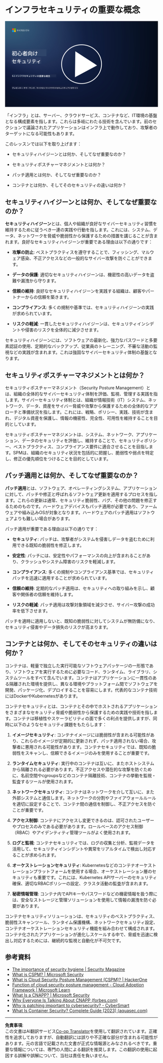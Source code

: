 <!--
CO_OP_TRANSLATOR_METADATA:
{
  "original_hash": "882ebf66a648f419bcbf680ed6aefa00",
  "translation_date": "2025-09-03T20:07:22+00:00",
  "source_file": "6.1 Infrastructure security key concepts.md",
  "language_code": "ja"
}
-->
# インフラセキュリティの重要な概念

[![動画を見る](../../translated_images/6-1_placeholder.773c176b8b7e3560d49a8ab481a9457006c04ad3c7b3acd4a4291af6da21df7f.ja.png)](https://learn-video.azurefd.net/vod/player?id=729d969e-c8ce-4889-aaa0-e5d92658ed62)

「インフラ」とは、サーバー、クラウドサービス、コンテナなど、IT環境の基盤となる構成要素を指します。これらは多岐にわたる技術を含んでいます。前のセクションで議論されたアプリケーションはインフラ上で動作しており、攻撃者のターゲットになる可能性もあります。

このレッスンでは以下を取り上げます：

- セキュリティハイジーンとは何か、そしてなぜ重要なのか？

- セキュリティポスチャーマネジメントとは何か？

- パッチ適用とは何か、そしてなぜ重要なのか？

- コンテナとは何か、そしてそのセキュリティの違いは何か？

## セキュリティハイジーンとは何か、そしてなぜ重要なのか？

**セキュリティハイジーン**とは、個人や組織が良好なサイバーセキュリティ習慣を維持するために従うべき一連の実践や行動を指します。これには、システム、データ、ネットワークを脅威や脆弱性から保護するための措置を講じることが含まれます。良好なセキュリティハイジーンが重要である理由は以下の通りです：

- **攻撃の防止**: ベストプラクティスを遵守することで、フィッシング、マルウェア感染、不正アクセスなどの一般的なサイバー攻撃を防ぐことができます。

- **データの保護**: 適切なセキュリティハイジーンは、機密性の高いデータを盗難や漏洩から守ります。

- **信頼の維持**: 良好なセキュリティハイジーンを実践する組織は、顧客やパートナーからの信頼を築きます。

- **コンプライアンス**: 多くの規制や基準では、セキュリティハイジーンの実践が求められています。

- **リスクの軽減**: 一貫したセキュリティハイジーンは、セキュリティインシデントや侵害のリスクを全体的に減少させます。

セキュリティハイジーンには、ソフトウェアの最新化、強力なパスワードと多要素認証の使用、定期的なバックアップ、従業員のトレーニング、不審な活動の監視などの実践が含まれます。これは強固なサイバーセキュリティ体制の基盤となります。

## セキュリティポスチャーマネジメントとは何か？

セキュリティポスチャーマネジメント（Security Posture Management）とは、組織の全体的なサイバーセキュリティ体制を評価、監視、管理する実践を指します。サイバーセキュリティ体制とは、組織が情報技術（IT）システム、ネットワーク、データ、資産をサイバー脅威や攻撃から保護するための全体的なアプローチと準備状況を指します。これには、戦略、ポリシー、実践、技術が含まれ、デジタル資産を保護し、情報の機密性、完全性、可用性を維持することを目的としています。

セキュリティポスチャーマネジメントは、システム、ネットワーク、アプリケーション、データのセキュリティを評価し、維持することで、セキュリティポリシー、ベストプラクティス、コンプライアンス要件に適合させることを目指します。SPMは、組織のセキュリティ状況を包括的に把握し、脆弱性や弱点を特定し、修正の優先順位をつけることを目的としています。

## パッチ適用とは何か、そしてなぜ重要なのか？

**パッチ適用**とは、ソフトウェア、オペレーティングシステム、アプリケーションに対して、パッチや修正と呼ばれるソフトウェア更新を適用するプロセスを指します。これらの更新は通常、セキュリティ脆弱性、バグ、その他の問題を修正するためのものです。ハードウェアデバイスもパッチ適用が必要であり、ファームウェアや組み込みOSが対象となります。ハードウェアのパッチ適用はソフトウェアよりも難しい場合があります。

パッチ適用が重要である理由は以下の通りです：

- **セキュリティ**: パッチは、攻撃者がシステムを侵害しデータを盗むために利用できる既知の脆弱性を修正します。

- **安定性**: パッチには、安定性やパフォーマンスの向上が含まれることがあり、クラッシュやシステム障害のリスクを軽減します。

- **コンプライアンス**: 多くの規制やコンプライアンス基準では、セキュリティパッチを迅速に適用することが求められています。

- **信頼の維持**: 定期的なパッチ適用は、セキュリティへの取り組みを示し、顧客や関係者の信頼を維持します。

- **リスクの軽減**: パッチ適用は攻撃対象領域を減少させ、サイバー攻撃の成功率を低下させます。

パッチを適時に適用しないと、既知の脆弱性に対してシステムが無防備になり、セキュリティ侵害やデータ損失のリスクが高まります。

## コンテナとは何か、そしてそのセキュリティの違いは何か？

コンテナは、軽量で独立した実行可能なソフトウェアパッケージの一形態であり、ソフトウェアを実行するために必要なコード、ランタイム、ライブラリ、システムツールをすべて含んでいます。コンテナはアプリケーションに一貫性のある隔離された環境を提供し、異なる環境やプラットフォーム間でソフトウェアを開発、パッケージ化、デプロイすることを容易にします。代表的なコンテナ技術にはDockerやKubernetesがあります。

コンテナセキュリティとは、コンテナとその中でホストされるアプリケーションをさまざまなセキュリティ脅威や脆弱性から保護するための実践や技術を指します。コンテナは移植性やスケーラビリティの面で多くの利点を提供しますが、同時に以下のようなセキュリティ課題をもたらします：

1. **イメージセキュリティ**: コンテナイメージには脆弱性が含まれる可能性があり、これらのイメージが定期的に更新されず、パッチ適用されない場合、攻撃者に悪用される可能性があります。コンテナセキュリティでは、既知の脆弱性をスキャンし、信頼できるイメージのみを使用することが重要です。

2. **ランタイムセキュリティ**: 実行中のコンテナは互いに、またホストシステムから隔離される必要があります。不正アクセスや潜在的な攻撃を防ぐために、名前空間やcgroupsなどのコンテナ隔離技術、コンテナの挙動を監視・監査するツールが使用されます。

3. **ネットワークセキュリティ**: コンテナはネットワークを介して互いに、また外部システムと通信します。ネットワークの分割やファイアウォールルールを適切に設定することで、コンテナ間の通信を制御し、不正アクセスを防ぐことが重要です。

4. **アクセス制御**: コンテナにアクセスし変更できるのは、認可されたユーザーやプロセスのみである必要があります。ロールベースのアクセス制御（RBAC）やアイデンティティ管理ツールがよく使用されます。

5. **ログと監視**: コンテナセキュリティでは、ログの収集と分析、監視データを活用して、セキュリティインシデントや異常をリアルタイムで検出し対応することが求められます。

6. **オーケストレーションセキュリティ**: Kubernetesなどのコンテナオーケストレーションプラットフォームを使用する場合、オーケストレーション層のセキュリティも重要です。これには、Kubernetes APIサーバーのセキュリティ確保、適切なRBACポリシーの設定、クラスタ活動の監査が含まれます。

7. **秘密情報管理**: コンテナ内でAPIキーやパスワードなどの機密情報を扱う際には、安全なストレージと管理ソリューションを使用して情報の漏洩を防ぐ必要があります。

コンテナセキュリティソリューションは、セキュリティのベストプラクティス、脆弱性スキャンツール、ランタイム保護機構、ネットワークセキュリティ設定、コンテナオーケストレーションセキュリティ機能を組み合わせて構成されます。コンテナ化されたアプリケーションが進化しスケールする中で、脅威を迅速に検出し対応するためには、継続的な監視と自動化が不可欠です。

## 参考資料

- [The importance of security hygiene | Security Magazine](https://www.securitymagazine.com/articles/99510-the-importance-of-security-hygiene)
- [What is CSPM? | Microsoft Security](https://www.microsoft.com/security/business/security-101/what-is-cspm?WT.mc_id=academic-96948-sayoung)
- [What is Cloud Security Posture Management (CSPM)? | HackerOne](https://www.hackerone.com/knowledge-center/what-cloud-security-posture-management)
- [Function of cloud security posture management - Cloud Adoption Framework | Microsoft Learn](https://learn.microsoft.com/azure/cloud-adoption-framework/organize/cloud-security-posture-management?WT.mc_id=academic-96948-sayoung)
- [What Is a CNAPP? | Microsoft Security](https://www.microsoft.com/security/business/security-101/what-is-cnapp)
- [Why Everyone Is Talking About CNAPP (forbes.com)](https://www.forbes.com/sites/forbestechcouncil/2021/12/10/why-everyone-is-talking-about-cnapp/?sh=567275ca1549)
- [Why is patching important to cybersecurity? - CyberSmart](https://cybersmart.co.uk/blog/why-is-patching-important-to-cybersecurity/)
- [What Is Container Security? Complete Guide [2023] (aquasec.com)](https://www.aquasec.com/cloud-native-academy/container-security/container-security/)

---

**免責事項**:  
この文書はAI翻訳サービス[Co-op Translator](https://github.com/Azure/co-op-translator)を使用して翻訳されています。正確性を追求しておりますが、自動翻訳には誤りや不正確な部分が含まれる可能性があります。元の言語で記載された文書が正式な情報源とみなされるべきです。重要な情報については、専門の人間による翻訳を推奨します。この翻訳の使用に起因する誤解や誤解について、当社は責任を負いません。